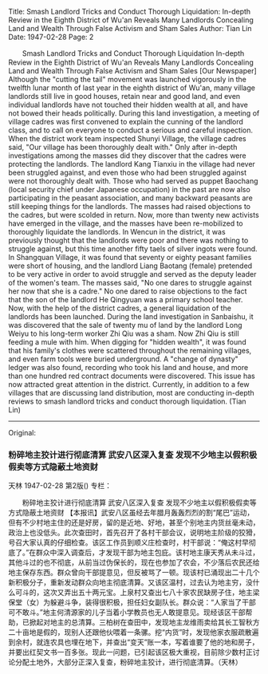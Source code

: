 Title: Smash Landlord Tricks and Conduct Thorough Liquidation: In-depth Review in the Eighth District of Wu'an Reveals Many Landlords Concealing Land and Wealth Through False Activism and Sham Sales
Author: Tian Lin
Date: 1947-02-28
Page: 2

　　Smash Landlord Tricks and Conduct Thorough Liquidation
    In-depth Review in the Eighth District of Wu'an Reveals Many Landlords Concealing Land and Wealth Through False Activism and Sham Sales
    [Our Newspaper] Although the "cutting the tail" movement was launched vigorously in the twelfth lunar month of last year in the eighth district of Wu'an, many village landlords still live in good houses, retain near and good land, and even individual landlords have not touched their hidden wealth at all, and have not bowed their heads politically. During this land investigation, a meeting of village cadres was first convened to explain the cunning of the landlord class, and to call on everyone to conduct a serious and careful inspection. When the district work team inspected Shunyi Village, the village cadres said, "Our village has been thoroughly dealt with." Only after in-depth investigations among the masses did they discover that the cadres were protecting the landlords. The landlord Kang Tianxiu in the village had never been struggled against, and even those who had been struggled against were not thoroughly dealt with. Those who had served as puppet Baochang (local security chief under Japanese occupation) in the past are now also participating in the peasant association, and many backward peasants are still keeping things for the landlords. The masses had raised objections to the cadres, but were scolded in return. Now, more than twenty new activists have emerged in the village, and the masses have been re-mobilized to thoroughly liquidate the landlords. In Wencun in the district, it was previously thought that the landlords were poor and there was nothing to struggle against, but this time another fifty taels of silver ingots were found. In Shangquan Village, it was found that seventy or eighty peasant families were short of housing, and the landlord Liang Baotang (female) pretended to be very active in order to avoid struggle and served as the deputy leader of the women's team. The masses said, "No one dares to struggle against her now that she is a cadre." No one dared to raise objections to the fact that the son of the landlord He Qingyuan was a primary school teacher. Now, with the help of the district cadres, a general liquidation of the landlords has been launched. During the land investigation in Sanbaishu, it was discovered that the sale of twenty mu of land by the landlord Long Weiyu to his long-term worker Zhi Qiu was a sham. Now Zhi Qiu is still feeding a mule with him. When digging for "hidden wealth", it was found that his family's clothes were scattered throughout the remaining villages, and even farm tools were buried underground. A "change of dynasty" ledger was also found, recording who took his land and house, and more than one hundred red contract documents were discovered. This issue has now attracted great attention in the district. Currently, in addition to a few villages that are discussing land distribution, most are conducting in-depth reviews to smash landlord tricks and conduct thorough liquidation. (Tian Lin)



<hr /> 

Original: 


### 粉碎地主狡计进行彻底清算  武安八区深入复查  发现不少地主以假积极假卖等方式隐蔽土地资财
天林
1947-02-28
第2版()
专栏：

　　粉碎地主狡计进行彻底清算
    武安八区深入复查
    发现不少地主以假积极假卖等方式隐蔽土地资财
    【本报讯】武安八区虽经去年腊月轰轰烈烈的割“尾巴”运动，但有不少村地主住的还是好房，留的是近地、好地，甚至个别地主内货丝毫未动，政治上也没低头。此次查田时，首先召开了各村干部会议，说明地主阶级的狡猾，号召大家认真的仔细检查。该区工作员到顺义庄检查时，村干部说：“俺这村早彻底了。”在群众中深入调查后，才发现干部为地主包庇。该村地主康天秀从未斗过，其他斗过的也不彻底，从前当过伪保长的，现在也参加了农会，不少落后农民还给地主保存东西。群众曾向干部提意见，但反被骂了一顿。现该村已涌现出二十几个新积极分子，重新发动群众向地主彻底清算。又该区温村，过去认为地主穷，没什么可斗的，这次又弄出五十两元宝。上泉村又查出七八十家农民缺房子住，地主梁保堂（女）为躲避斗争，装得很积极，担任妇女副队长。群众说：“人家当了干部可不敢斗。”地主何清源家的儿子当着小学教员也无人敢提意见。现经该区干部帮助，已掀起对地主的总清算。三柏树在查田中，发现地主龙维雨卖给其长工智秋方二十亩地是假的，现别人还跟他伙喂着一条骡。挖“内货”时，发现他家衣服疏散遍到余村，就连农具也埋在地下，并查出“变天”账一本，写着谁要了他的地和房子，并要出红契文书一百多张。现此一问题，已引起该区极大重视，目前除少数村正讨论分配土地外，大部分正深入复查，粉碎地主狡计，进行彻底清算。（天林）
